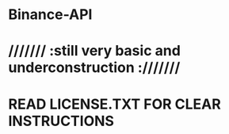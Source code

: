 # Binance-API
# /////// :still very basic and underconstruction :///////
# READ LICENSE.TXT FOR CLEAR INSTRUCTIONS
